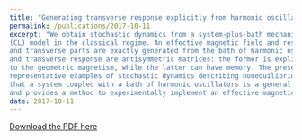 ```yaml
---
title: "Generating transverse response explicitly from harmonic oscillator"
permalink: /publications/2017-10-11
excerpt: "We obtain stochastic dynamics from a system-plus-bath mechanism as an extension of the Caldeira-Leggett
(CL) model in the classical regime. An effective magnetic field and response functions with both longitudinal
and transverse parts are exactly generated from the bath of harmonic oscillators. The effective magnetic field
and transverse response are antisymmetric matrices: the former is explicitly time-independent corresponding
to the geometric magnetism, while the latter can have memory. The present model can be reduced to previous
representative examples of stochastic dynamics describing nonequilibrium processes. Our results demonstrate
that a system coupled with a bath of harmonic oscillators is a general approach to studying stochastic dynamics,
and provides a method to experimentally implement an effective magnetic field from coupling to the environment."
date: 2017-10-11
---
```


[Download the PDF here](https://github.com/jamestang23/jamestang23.github.io/blob/master/21.pdf)


